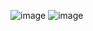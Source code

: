 ![image](https://github.com/user-attachments/assets/c1e3f876-8011-47f8-b533-207975b36808)
![image](https://github.com/user-attachments/assets/b3537eae-ac29-4dba-9c57-3866ce68b8f9)
